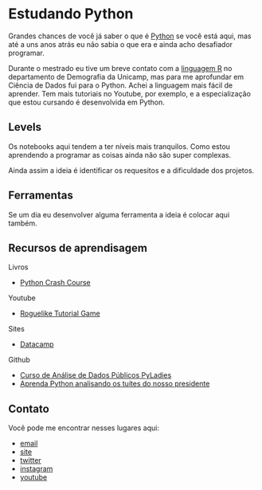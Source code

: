 # Estudando Python

Grandes chances de você já saber o que é [Python](https://pt.wikipedia.org/wiki/Wikip%C3%A9dia:Desenvolvimento_t%C3%A9cnico/Python) se você está aqui, mas até a uns anos atrás eu não sabia o que era e ainda acho desafiador programar. 

Durante o mestrado eu tive um breve contato com a [linguagem R](https://pt.wikipedia.org/wiki/R_(linguagem_de_programa%C3%A7%C3%A3o)#:~:text=R%20%C3%A9%20uma%20linguagem%20de,Universidade%20de%20Auckland%2C%20Nova%20Zel%C3%A2ndia.) no departamento de Demografia da Unicamp, mas para me aprofundar em Ciência de Dados fui para o Python. Achei a linguagem mais fácil de aprender. Tem mais tutoriais no Youtube, por exemplo, e a especialização que estou cursando é desenvolvida em Python.


## Levels 

Os notebooks aqui tendem a ter níveis mais tranquilos. Como estou aprendendo a programar as coisas ainda não são super complexas.

Ainda assim a ideia é identificar os requesitos e a dificuldade dos projetos.

## Ferramentas 

Se um dia eu desenvolver alguma ferramenta a ideia é colocar aqui também.

## Recursos de aprendisagem

Livros
* [Python Crash Course](https://github.com/ehmatthes/pcc_2e)

Youtube
* [Roguelike Tutorial Game](https://github.com/ehmatthes/pcc_2e)

Sites
* [Datacamp](https://learn.datacamp.com/)

Github
* [Curso de Análise de Dados Públicos PyLadies](https://github.com/fmasanori/CursoPyLadiesSP)
* [Aprenda Python analisando os tuítes do nosso presidente](https://github.com/juditecypreste/Aprenda-Python-analisando-os-tuites-do-nosso-presidente)

## Contato

Você pode me encontrar nesses lugares aqui:
* [email](gmsarti@gmail.com)
* [site](gmsarti.github.io)
* [twitter](twitter.com/gmsarti)
* [instagram](instagram.com/gmsarti)
* [youtube](https://www.youtube.com/channel/UC9ebso0cDD-T_0VjUDh2pRQ?)